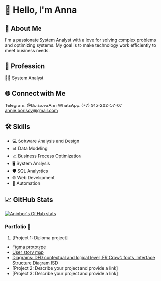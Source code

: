 # 👋 Hello, I'm Anna

## 🚀 About Me

I'm a passionate System Analyst with a love for solving complex problems and optimizing systems. My goal is to make technology work efficiently to meet business needs.

## 💼 Profession

👨‍💻 System Analyst

## 🌐 Connect with Me
Telegram: @BorisovaAnn 
WhatsApp: (+7) 915-262-57-07
annie.borisov@gmail.com


## 🛠️ Skills

- 💻 Software Analysis and Design
- 📊 Data Modeling
- 📈 Business Process Optimization
- 🖥️ System Analysis
- 🛡️ SQL Analystics
- 🌐 Web Development
- 🤖 Automation

## 📈 GitHub Stats

[![Aninbor's GitHub stats](https://github-readme-stats.vercel.app/api?username=aninbor&show_icons=true&theme=dark)](https://github.com/aninbor)


### Portfolio 🌟

1. [Project 1: Diploma project]
  - [Figma prototype](https://www.figma.com/file/qerYZrp4mFJuFJGp46pQ0a/%D0%94%D0%B8%D0%B7%D0%B0%D0%B9%D0%BD-%D1%81%D0%B8%D1%81%D1%82%D0%B5%D0%BC%D0%B0-Stets-(Copy)?type=design&node-id=1201%3A579&mode=design&t=X9OjZvAyOmRf89OM-1)
  -  [User story map](https://miro.com/app/board/uXjVMw-rXSA=/?share_link_id=11239540086)
  -  [Diagrams: DFD contextual and logical level, ER  Crow’s foots, Interface Structure Diagram ISD](https://viewer.diagrams.net/?tags=%7B%7D&highlight=0000ff&edit=_blank&layers=1&nav=1&page-id=UHZB7cZDO78G4nKHzwS6&title=DFD%2C%20ER%20%D0%B4%D0%B8%D0%B0%D0%B3%D1%80%D0%B0%D0%BC%D0%BC%D1%8B%20%D0%B4%D0%BB%D1%8F%20Stets%20(2)%20(1).drawio#R%3Cmxfile%20pages%3D%224%22%3E%3Cdiagram%20name%3D%22DFD%20%D0%BA%D0%BE%D0%BD%D1%82%D0%B5%D0%BA%D1%81%D1%82%D0%BD%D0%B0%D1%8F%22%20id%3D%22ZLbmlNvk23ttlplK1AKI%22%3E7V1bd5u4Fv41fnQWkhCXxzhukrWazuScnEunL2cRm9hMbZODSZP0148ACUsbsGwsiD11H1wQQghp6%2Fv2DWVArpZvN0nwPP8ST8PFAFvTtwEZDzDGnu2z%2F7KSd16CMS%2BZJdG0KEObgofoZ8gLLV76Ek3DtVIxjeNFGj2rhZN4tQonqVIWJEn8qlZ7ihfqU5%2BDWVgpeJgEi2rpf6NpOi9KPexuym%2FDaDYXT0YOf79lICrzN1nPg2n8KhWRTwNylcRxWhwt367CRTZ6YlyK%2B64brpYdS8JVussN1v1n%2Bvsz%2FfElfJ7e%2B2Pv27e3fw95Kz%2BCxQt%2FYd7Z9F2MQBK%2FrKZh1ggakNHrPErDh%2Bdgkl19ZZPOyubpcsEvVzslnhAmafgmFfFO3oTxMkyTd1aFXx0iMfdcZobE5gWvmxlA5bjO5eHHFi8N%2BLzPyvY3Q8MO%2BOjsMVK4MlJWZajWr9FyEazY2WgyjxbTu%2BA9fsm6tk6DyXdxNprHSfQzXqWBGDV2OUm57BNLqfGQ3cmKs1J1Jp7YdX4PssU574uVN5rE30uhze5IwjWrfy8mxyqL7oJ1KroipDS7Og3W8%2Fx52UmwiGYrdjxhd4dJ9sBosbiKF3GSvzy5zv%2BZkQHiqCKA3RoJcFCNANh2R%2FNPqiuFDYt%2FPWDD5lnZ8cjLf0f576f818l%2Faf47lurQQSY9zv9fssU%2FekjDdL05rYhVZeSLqRVjv4pziZOngxet2TqNVrO78CkbHhsIDRv%2FUTYlEUO7S%2F6IZTSdZo8tBCN4LKUpidMglc7Z9AqRqQGibQtILwR80smuc466mnO7cc7LGR7l83%2BVH7tSeV5zZOVXsSQFoj6cYwlDlVWX4%2B1axVsjC8xWMbYkXHm0rRqIpV0BLK0d7EuSDxgSA1kutmKYffVqOfCfPnyAPRXBHP%2Bjx9fRU324ml5mOlOGNYtgvY4mKruHb1H6lY9bdvxHdnyBKT8dv0nXxu%2FiZMV6%2F1U%2BKW6j4nRzW34m7lNBbho%2BBS%2BLDB4nL8mPkgQbZ2odvySTcMtwcPlnzDsLt8EWx%2F1wquiJ1XmX5pVumdYkXARp9EPVLuvmmj%2FhPo7Ym23ECvkXFKxcKDHFq%2FMbZYUQtmUR0BZyidpUMTqVppiQBO9Steeswrq514gAjQ55dGvXqFofWVtrg6UmdMCm6hjol0Stzw6K99sstXKa268%2Bt55KbEETpYIwzrFsJKsJudg%2FJuxolusH2aXDOei6uvyZjN8Fj8yEU1Z9Rf3YWWngcsEap6MBHe%2BuK3Cs4kYdb3FQqtx7GBMMZyxMlPl2jazEIVXXju%2BpLcRPT%2BswBYK1ryiNUvrnP61H5z83t04a3gzjO2zVWCJCRjLtTplSoVJmF4brXO%2B7ZBXYDLzlk7FROQvRGl%2BPM5HLhORSEqRxRYQuK7w7loTtWnSIvV%2FRJy65UOLYLKaqsO2q2u4ulHUW68aSsszQPfahzVqjvTL0rhIDMcD3y99973YxS35efv6Nxv%2F4H%2Fp%2Bm%2B5i2rfj%2B3Z0j89834bvAcoMkUtbsr2tomDpiDPN9S7kerqdjhGGdLy9ug3YHpll79q1VAO57dmbVWhn1FQdTh%2FC2NvQ5qgZmwBtF%2BEOKLt2dGqcR2aw2N0OxjthagNia%2BD6jMSt7S6AkMgBDRlCYlyxujSGEQKGlK2xoyzwHn4PSNzgkmttR8lq7lVFkcW8kePFXXICuCt88kJOMJD37nC3xqdoAnfR4aDbPXzio4JPm2AARhD1dldkAey43cAngWFIpHFDYaj56vBToxhDL5i33%2BN1ejeB8K1pnwA6AfHmbuC%2Bxml9ENzbFbg%2FZqWangK4AymC%2FozuwL3Gpdoa3C%2BQ68sAf2FRx6RmfUHc0v%2BRPYBNiGV5GhU7P7sPk4iNVCZxZS9g2S9HJpYpXdzGQDfpi0xgso6mvqupDleh3QM2e62xmUdom7wjlqSBo7pohza%2FwqtpGTvBMvP9rh7Xz%2B39MMdLFu4JkAVsFbggu%2BMK3yRXEN%2FtlCsUptD5Yc58kBkXDT7n%2FflAJKx2zQfA1TLUKeugvsYUsaFuT3rgA0FZkBBciRCuVZDN4RXLXGGJUyy5ZwqwLuq7zSl1AOC7ogDQTWxJd1GJljxuZTTy3Fh6CSo1QpThyY5RpY78IDAYxxPb3wbFx8xTSG0U2b3xFDIZtd1EBww5rSSOcvciqV%2BOkIwFC6jVj4FiwwQGXbCAQovG0dTXWDzieq8mjIgAmrdhCsqo4rNMFqWt0uStKpmwZB%2FVc7Up96TkL0t69MYcAtx4tPSATiCSDHREC%2FdGDwYDyagzbvBZN5XcH8siGoKodXWdWePYWYM6kDU0hokDDBNNiITCmEYvpNAQY97fjqlH9V4sm%2FLusRT38KTne6K8sIHKN5OTiccS5wij5FDG4%2BmhJ0NHJxBgR466SHyQxd8hHxmIwRySo6T9iGRjC1lIDvAwksLCideQx2rUr0Z2JCR6VIREbJWQiKCV%2FVOe1IYcDLJYTaU8ASvG1hglMGZOdSF5%2BFVXHzFw1BBoOfvVzn61Giw%2BZqZiGi2gqv5MJ7MhIE8xny4sYtaEytKlVBMK221MqDOLVaNDlT0idg4Ouarh7wjFy3RwCLAYdXtgmRImTodlzjaOIeY4gZDMEPjcEFAguyMOvF9Ihn%2BfuL%2BBM72Oso5xugiStEpFeTGv1uTK034T0h7%2BT9WrVkm9autVQ6pXjQF1J%2FgvrIqNV00TO3H2yw5waD0hdssvuJ5fzkxxQkyBTyA4Iz6yLr826eLD%2FPrR2S86U2WKjX3RXeDeIUpwJktERqWtsZdp0Yaxfj3yMZap7MG9WkBnTCUCVMhHkwhQw6%2Fb68OYTh%2B5aSLN%2B0PY5%2BwN%2BwCmOoG4zRCkmfVHVPvtBbaNqJDtDJSwiu8bpSvLq9CVpQ36tLKlzu6zptiNitetg0A2yBhzSDdBIPgxjO1vJyT4YSPVmE8EMCTV7FhSqb9nf3oJMuGGDcrOBPl3JchT2GMNqbYcjBp3uGFLT06%2FlvnUB3kLmQ1oYZW0Hc2eXmcaZPaXIRqkAN5dsTOCaUMOdJj2kTsn3uXs5TthLx85AS9fmbovqAG0YIQaPn9Z4sm3m2%2B3%2FxqvnZc%2F%2FvTev65M7uWlxm2MbuXFDLEyYaBoHhGnjZuvPc7v6rE7rn2%2BnOpexS09do7rqSJqdRMuciseO41B4oKsbU0StgtGBBlOR6hdZceXgy3vR1BuhVvaI9Zx4Pk2xDpmOPeBot%2BJL6x2cPbLYD5U0Ufyti8FLhOiz%2Bwy6c%2BqEo9mA%2F9fjQGqAQ3UkgEo2KcG293EbGD8f4g0LiYPfryp2fvLA0OiSZN2QQKbrjsu%2BCoI98EwDVnVfTm8TpFITiDDGIFv97Hv9sUkRhOMO%2Ft0Hynso2Ge9tB%2Fmk4eilU95AAnj%2FpNloOBGJr6ABPo%2FroPXigEcqcHpDW1McxOHqAzfmsR6pjxG%2Fp1EAwSdoffe%2B69crApoJoB2r%2BPcaDPn3%2BUv%2FlixbLPPn8dHZgKfVNPXSud0QHosK3ZNxJ%2Bjq8LTUP6cPpQ1Js2aTkCpD9Gl%2F5WbDtu6AfK1%2BHAz043f2C5qL75O9Xk018%3D%3C%2Fdiagram%3E%3Cdiagram%20name%3D%22DFD%20%D0%BB%D0%BE%D0%B3%D0%B8%D1%87%D0%B5%D1%81%D0%BA%D0%B0%D1%8F%22%20id%3D%22l-GYFpTUeFOPe2rabOXW%22%3E7V1Ld%2BM2sv4ts%2FA5yUI6AN9c2lY7nbndk850cm8mmzm0JdtMy6JDya%2F%2B9ZcvUEABpECKBEGZXtgWSUEUUfWhUI%2BvzszLh9ef4uDx%2FnO0XK3PDLR8PTMXZ4bhY5T8Tg%2B85QewYzn5kbs4XBbH9ge%2Bht9XxcHijXdP4XK1ZS7cRdF6Fz6yB2%2BizWZ1s2OOBXEcvbCX3UZr9lMfg7sVd%2BDrTbDmj%2F5fuNzd50c9w90f%2F7gK7%2B7JJ2PHz888BOTi4pts74Nl9EIdMj%2BcmZdxFO3y%2Fx5eL1fr9OGR5%2FLxl%2FunzdPSszxj%2BXlzeRn8vUOzfLCrJm8pv0K82uy6HdrIh34O1k%2FF8yq%2B6%2B6NPMA4etosV%2Bkg%2BMy8eLkPd6uvj8FNevYlEZnk2P3uYV2clrzT4hs9r%2BLd6pWap%2BLOf1pFD6td%2FJZcUpw17fwdhRTOTL%2BYlJf9nBomkbl7akJNGxVHg0KS7srR908r%2Bad4YA0ensk9PMw9ve1L%2BLAONsmri5v7cL38FLxFT%2BmtbXfBzTfy6uI%2BisPv0WYXkAeZnI53hTaZiLnia%2FrO5HB6lJ2c2%2BR88R5skdfFvaBs0Dj6VqpB%2Bo54tU2u%2F0LmC5WHPgXbHbkVIvfp2WWwvc8%2BL30RrMO7TfL%2FTfLuVZx%2BYLheX0brKM6%2BvHmV%2FfQqFoiRC2ybnFhgB%2FNSgS2rJ6GweI1KntW5mf6%2BuDpLnqiHsv%2Fz39nZi4vseH7WyH4nH46yf8zst5tdZpMLkv8X2e8P2W8%2Fuzj5x6VGvsp%2Be9lbcDFm%2BvsDJ6PcNOZyQiZyE2XiS89tcWib4EC4ufu0uk0fqwUkMJm3i3QqwwSMz4uPeAiXy%2FRjcykLrkvRjKNdsKNeJ7JC5E9SeExp4SmExeQhRCwruC9ZsYWy4l9RU3tBZq6c3Q%2BU3CBKIGzmejjHFEYzKpzh%2BZbF87601QXaOiuXVnoKkADE7b4g3KnU1lJrDEpniboxZ8vZ4DVLh6eOy6esz2N3D5sdq83yPDX%2FUlxaB9tteMNaGslTit%2F%2BSJ%2Fn3CYv%2F1M83uzF4pV59casgQTIlqvb4GmdrsA3T%2FFzuZCuXsPdH%2BTtyf%2F%2F2X9O8mo%2FcvqCDNxs%2FrbRU3yzOowNiRlwt5KAvdWSMYN5aaDm2q6Z6ni1DnbhM2vPiOa%2F%2BIQvUZh83f2CbAJZwz6QofyLF2%2BjzVU4EjLnrNGHXZMdKn823FCJ2ARv1GWP6QXb6nt2uHu2UO2t2VChzPrrLQtYKQZzffJPfst7fSrnrb2KeeK1xaIshAX5neDYRbGGGLTxcMwSdMVrdCKin4LrZH%2FJKDJnfUjbDMXEJoPbF2f2Ql4HC%2FgptpzFiGclLMpj6ywBBWSYzOy6nSjSzMbMqKbDjhDd3m5XOyBGnQiOL8BmJ4PI1LhjptT5%2BykiJ2bbzOw7Ty5IZuA1mwxyPvnvLv27uFoQAbugBMmkLFXa0MXZ%2F%2BeUmF2xVjHipHFRXobIXScPIb%2Fx%2FB44sUymesdKpKz5Ky%2B5ol3zfuvWfPWQl1AfQawSLP7CFcHsa%2FEnu%2FSjVv9igcbUAo1rl2fKXsBWDxZD%2BpYvqzhMnlEqC4pMgp%2B%2F%2Ff7dXX389Pb0%2BOm%2FV0%2Fe8%2FI71swkwMmuHNif0K6UtQmShZPF2mS%2FT4yEjo0CH%2B5VfAVrNibqDRbtBQWBNZuSEiw9Fiab7mOSb3pJ0PM6LoFzbzLQzgaDOrIgQF6aEkfeA%2BLOImocMrK%2BhgaBOp0tDYyBdWq6qkwNLOF%2Bll0J9tuzw2uBPKLnIyPMrBdz5DkH1gyFy4EmMO9bBguY2PXnptcO6H0Tzx2Myh%2FWFk5RHyFrf9roZQnw4L7QU7EE8EGFJvu2cwpaL1nELmGTN4E1AkxDf8B0HICXwJrpES8FwYX2eGn0B5iN7Ot%2BYJG2kt3flq%2Bf%2F%2F72eXZ7%2BVv00y%2F%2F2lz8aRbRUl3g08XWHPnUDwTTZNWhf4A7QBZYXWSm887Ir%2BXP%2BwFQF1gWM1sFgFYEVSQB1OIAlET%2FtYRLS3%2B4nHHyBty4neBlnYpTosDj5RSg7zNAb3sskKkN0AuFQrzHbhmgFyIG%2BR%2BK2uji7LVKpWec%2FW7j%2FPKE%2FvvnwvyfX2P7n5ff3r58n5VS12ZROMaFIWObZUBSa7KxnuI2G171ppnQMWnxppl4vlwsaZwVAphu0R2LE7M%2BvZoYOAhNt61T0yZyT0bygQOmwhzbj1S9klabbEestRU6psDw6kR%2FKnQBH9AFsd6hWr1rrz8VeiHQoLpFroH%2BOAis1Cq1ybFZG9E0Wu5vMDJYX1EZex%2BZMokTk2QXrHwxcqigPO0GQlS8VRCmf%2BeLlCO9SLnNFymwFVK6YlnAn2lafkslc33WBcalWI9DyRxBjgzUhrtErh%2BbSdjxm3GM4VQJ0t1JFlHnQfuKh8XnhSws7nHVJjyCBIhk2%2FqYvnx4vUtLT%2BbL2%2BV8mWxOvu6iePXzgtq%2BrrOND9gGmZzjJAsaotSBYlymr9LQMPUas2fTV8kVzFnqdXoeg7Ewc3X2qsJbc0DgDkvCcBPt8l6TI3JieSNO13ybo6eMZPvxquqoncBqD8c0gaOYQEPTdcnB2i1LLu%2FZWfBPa1qWpORN62VJXFjly%2FgNxoVYDabjlX3qwyGWwPejBWLxmx4NIIvf2y%2FsCbKaQZYtLQkDTrSgzCk1xCS9M3ki57ihTH6atDG%2BNCycee9ub0vgk6srvtY3bARXIxdkr0tXxwEPnOkAhRiHB84VFBs1ULaW2Y5DObjbq4XQUU3YVA45qq3mfmrXcVVqhQdjqTBoI18gglm9sBDwceumF8KZ5T1wJifFU95Sn3lLHijxVZu3VKfuneUtHQRPyjUIhW90mUy1aqZnJlNdaR8lBHwMZkKGPpEBY%2BxDYoLhwaEf1qHmBCiL00h8rNW9EcEF75bjHU0TXPQKF5Z%2BlkQ16VE7sGiSbbS3Nnjf1mnAhLzLSxuY0DUPxnQRWGqVuu%2FFZrgEe0XFw6p79kc8rOEc3JYgksGX40%2BRDBlx0nqexYGMY4kKRxXgOHb2SEGUuviG8I4NCfhqQ75ziB2vV7q%2BZutSZzw7ehEwYGyyqe9Z0XDL%2BAK2PLYopTRbO64RxgYk2iF8JF1VCYvVoIJpR0V%2B%2FRDVw7VYoHP1sAW4Pwwoh51UD4sfj0RSy3BsCx1jnqMZlvkeiwrciiiNZCUDaYlkcqHSxkhWZk6XSKYCyCoKhZQTdQn4wsorvcKz0NcHIbby2uJyKo70a2pCAVGLUjqDeCmlxag%2BGKFHDG%2FGNF3sJI4FcMrYdVzW3J2n1C0dmLwV%2BQrZ4atwvWfJXhavOmIlGx35pMeK3gw7oLpaPrfAgjRkoEi1q4XEhIx8KtaRirS3Qagnq1aTg0SQJwvyY2Cs5gIdYO%2FZCcr%2FunCenduHh0v34urnt%2Bhqg5xAkC%2FT2FBvyHDGYrp9ANHb2%2BqyiV91QWFdoBgh6M1vDcXYNOa4kh%2FS9NNlFgRLGoNz10Jakb8jgWliMBw1ytWpsc4gB7jM%2BmDKrc3hpCMtfE7g%2B4y03KQ5B%2BGmpUHbICfQ0jAaKdj%2BQ6kYJHTrORwmyz0qmPrbWRTLqrBw2yWR6xGmOiz69VKjY4WhcGk4dhvfq3nXai%2FeTCF1seEMD2KgYXrz1nacxeVSioYb3HQTI8dkunH6%2Bc5Nt19%2F%2F%2BXVQP%2F%2BK%2Fz7S%2FzdM6%2Be7j1fuDkdYT8lPPVTSs%2F6wMtR9oJT0U5JKF%2F8vhLP%2BSSsKcu3zyxf2GKz7LqlJMlXKBaG2Np1Ke1HVJyMxgx%2BYfIq4IFe9S6p9%2FJZD6PL7a3VNT1ze4W3XMF8fKo9hm3eyegJ5qCvbrfCKRB17cjX0uShbI6yAPC8MAD0ajBeWgr5F3yXloIJ1gRHsCaU7LRqLAWBKbqQS3oTJ12cHNlFM1mgAzB1a7Bs4f0srbwXlAf1uKGHrYwx9oD0yfdr9ud0%2Fxof5I8iT3NWc7HKiKxr3vc0Wdd9WteWq511LepcmEJpuebSJfSYJXWqQcf3YkaP0I4WNObD84mWQy0SuJy%2FWAcsqGCmpPUfi%2FKXgJFtUPY04Oq44nbtrNF1ojChd8W9%2BJ51DchaXpWlRz8st6f9iPvpX3%2FGd28P%2F%2F58b321%2Fz7%2FEP3ulooDIhoEwaJ4dx%2FdRZtg%2FWF%2FFBj6%2B2s%2BRdFjIV5%2FrXa7t0Jmg6dddCbO6D2Tr16TFdhi8ukMLuGFsoxcR7d8mGOH%2BWFFQK51ele2tCCFZSoWroyy1YJLs2LhvpRaeI%2FtmYBrv3JH9fFKH0X7paDuyY7xSVSk3ryn%2BvFaCZE3gNHcM%2Bkfbgn3bIXzipvl5YhLJPe%2BOmPo0vCDHj290nHKvkskpwH2YZJOxHGAh8XzpEyDpqUtJbEnueGOS1vEc9ae0Vmh23uQVJ46ndY5l2cGyoO9XkpNhE9HwFhcg3iCgsI93Lndw52CVMSxYyRuiZEm8VqWRaz91JGboF7ddRVgpIgWZnFMiqN8bgmiuDSquh5ohI7%2BCNARsMxbfeQ6Cj06XZAL9WoOtirnboaPB50%2FpiyO6gWkDrTdYL6MLJBaAJH9ngg5bFBG7frdAqnYpynG0QW1Z7VJGq4w%2B3tB%2FaaTdGm7M8%2FXoYA5LZquMVXlAweDAG0dlGiNs8AicMCmqT%2BcFST1jd0IVdtQ45SAmcM5o62Fa6uxcB2wAHhIATBXMKS3M3Dp7MqDmR7aGrh10KIz7rJRLAOwsPSHul3wwSmxbrH2CKoXS5BtsiLltu0%2FBNMpe0NQEMx3HQUIWkEbf7Rpe8DJyhu72mLnCKjYbJ8ZFKM%2BPKfCh3M0E1ufDMJHmaxNeJAnwM3wC5qsUAxlAdez%2FLlbkRHYMea60P%2BhAnNrK88xFa66IMibQ2QOuxYbcqqC2naJijTil3yiMphe5Y3QJChWB146Izswi01lTt9mEbEj2NeEcGsMgbfawCi7YXcN4IGShlFAwt4XhnoVCQv9umQryt7G6xsdQQwKA7oNbIEh%2BsOjqtocSW7%2FdvsZqk62wX4mp5YiLiOpZH%2FNKiaF2dQqEblAvMMWsCEJ3YUAp73BQZNtYgWockrAhH2%2FpVcCZi4kmz45cszBajHFel1BZXBQrzl9NJzgIc3Z3FxvH1vbplpo3dyx6HBJVkFcq33pi%2BMYwLvTSFl%2BWro82rSV6qADVrHWOmg7p6GDIh94R1wWxpFcFuWGl%2BZyLFvSApWfKCoyI43o4BAcFWIB473MxlRwr7pprWmwbmJPxN7aW5WtWDDEPQjP6URD2hI4p1xYcvRVmemePF6MiE0gs2MQog4fpBhdRW69dupZkSu%2BZ96HakwEeaoRBXOV%2BzpgisB1ud9R5AqNOftDWKHPYsCJar8nPe3aaL8gsd2YaDtUa78NYmca6H5FB9D2PHpuRVQMUXZB2R0JU5ddUiVkfGbYaUBHA9e0PtDB%2B5GNOU9ZMUFHr9Dh2vpBh9gRWUAHvWm4eN8GQ6lBY9J6gYdrccKEudiyB2XMFU%2BCBHVGg1TbHuvIzlSkftUKKu1nrzXbNUlawBYkxm1LObqnsCJrAxyps46c4JZdT0Hegqh37aJFa2dJD5U%2B6Q3G8Zw%2FKmq%2FQPEXEL3%2B8htErVr1BEc1RbZHoqOjFzrynC4tU2OxAZJs%2B0rqSi0I9pY7ZiwQT3CF7%2B700dEbAzqy8SMTWOs9VsZKUBAMwr8psLMxtkXbHZXhVpP3gi34BzaRMspIXDP%2BPbXTzLuyuEBHFfLpmgJx7GS8ss9cQWdL8R1XsEf3tY7pkbaGHe%2BMTVtTmrdWi4WHTUZf0mTcp5I6CNTdcULXZ5kA2CZbbWkC4UAm0rynh3ieKzx8p61x9E6srwTt2rXnsFrJsmJrolaJ9Qb4tDF0ArTeq2EEoxfjUC3FLqvx9IrqbvUxZGvQtFETg%2FWUHaEm0HU8VjUZiwdPTWX7cQ488ux0ceBZXkdkIpy09%2BbAc0GpkRJCJvO9OvDMETjwPDCoMpYQi3dIHQONluXT4JhuNI1DC3vDGIcrH%2BPIPqfnXaw8bqIJN2Vxs3Mpr%2FDHeVRCIE%2F72TrzRGdmDaszD3uPxewuM6ilDg0rnIPq5EQH5wVjhWrpuiAiNe3JRrsnw4i3PMypTkh1ui8UppLMdsAqIVSxWrcoEzrndioLFpEz6lkoc6eRDbzXsBGlA2NUwTpxqvnAMJkHl%2FTSg2UDJysKPwddsQ6Yx7MOHFTq8qw%2F8Q5kag1R3hIoumLeAdRNVFBM%2FiQD%2B7wQaGF8ozn2TDZWj516T7CCWD32LEnTvFy9G9HM2HxjxT5pZoA%2BGKh1kyrkz336h%2BX3wD4eY8QeI74exJxYQRTb5hxqa2GbV0Sc6QYMl5TpRTPVgmW8ReChrOc1qLNXkEakHfqfitE%2FRsoQxAdozYk1QDHewFVRD7wRRy2b1f6%2Bby%2FACFlEsICWTM5cV9%2FZkHaWq03ZKH0lEka5rMN8mCax2IYbzbadtLGHe2qlzflpVNSkYmHH9wOumJtcclM3THx3%2FQPK2hUi8ufHTBBR5q%2B5DR7C9Vt%2B6cfV%2BnmVohJ1fu%2FPwbjw5xQn8g9Nz2yi%2BCFdactzz0EcBsnfBNuC3VOCaAeuuwkeqy55KUQvPZlmUWdn1qtdgsezAmX5d0bx432wKYY08mOpf2dWAHp6uMR0ci5MVv5N8UnEdZWf2cXJYLfJ%2BOSTMozPVSV6YT%2FmJYqX7I2VYyXf5fpbmAyXjpkjzKxQNua668QeucsskRmYR8O28ymk%2F%2FmRutPl6iaKE7WMNrPdfXjzbbPaFrcXbsJdSJ4PvJaay9rrqNthrrtdR8EOPpxluH1cB2%2Fk8nWYnDDQP8KHxyjeBZud0DfYNh9J0uCXcwXqE6ovV0GdY%2FUzbLLRenVdOcvg1QishAFLs5uYCXoVZ9ugxwq23ZZmAuyBjN2eqCssWFjgmCrMBBG72mQmTGbCZCaQOFHBN8xFi3hn4mnbFGTN1NqmsFjct3x1JoUo9N3epOjTomiQCD2gRaEXGRbsPNveouC9pTB%2FuiOLwvaGsShadJ6YLIrJong%2FFsUxmSfjMxss%2Fc0GNvfCBu%2Fv0WgQkSA1lqieDFQZ2%2BUUm9dVpDFJ09Sh5uwIA%2Fevs9HcM6kf5l6OSHGC3ew8D4T9xpHTJKDemhIO%2BY2EtvrYkARogO51DrLnjr3XQZZ9LjG13DnYyLbuZjdWHTSabypkE8utIxPLsxyQBd2MHfSw8rlW7Qaj9VOqeXrWhJ52DXLNTb6mxJrSy1SXmlkOqMDUIb%2Bsgg6wQX7ZEbgBBfBEMs5KdRtTxpmApc6aylFVYwTydMQIQTLiokU96oQUlUo3KqTgU%2FKsqU%2BVaqRwbNbdpwdSCIjmUqQwKCdBvv%2F4QPWw49riLsqOdWUVc3YBVedyqoDgSguCRoDA1yhYhHp%2BAgRVgODBBG0dAMGqiAw0AYRLI%2Bu6XdoKeWGdQzkmL5kKuOTCsnl2CR75W01ibJQAg7lr6OH5Gr6r9wBCvrTw6QNCIiK%2FxQnzZoj6e1iiXpVqqTNETHNSbv931EmvlNXDXn%2ByQdAkfYgn37LbhtW4ZnrYhUN1RTdrwE%2ByVTSMwlYFk8%2BCi5WR5acyAN5u26wzKW0JFDonVMw8NuxkATKLHlMqREyMeuLofLg0zAY4KktiP1DXPWybgOSzfSsHFwaSBqefxVYt2dG7h8IR5JYB%2Fk5PIRJKlMIP02GPy0z2Xd7%2BTtRz7tiuVyYUM%2FshyBTdnSHutX9s9fPQwYMDT4QIquDhiTYv%2FcXJPd6zveAd21N3Qim5a9SeUPVEi%2F3U510tLrrmuBw9ZSTT2Jp7Lp9b5rhzU4hz%2Fc2kxfueD1kWTvCQPqvN9Tb3z%2FRrZmiR4ng2WH5jgagSFrps6TWV31jm07GmjiobHiz%2FBoJutbZ9DnEZBxpXeiP5%2FpMy1injcK0Ry3VPQh2tZuqYdhggWDyMNmLOHe5DjoP2e2rPHWW%2BsS0OipzXBdJKBRTkIl9H8XIV0wVpz0H8w2xGH88L4%2FgKs77DcnrquuO70tquhMdYekEmodvR9BhxzZSL2E4tUJT%2BsMVIyaLaFg24oMdY0cDg0UBKbYZsA6mtR1m2HmegdmbtK%2Ft5eT%2Feo1ypsoPU9tviyFzdsljljla6pOnjsiZQorXLGozKLQA9Oq1JcubUVlIBEstWKk9I3Iuoi2N75%2FSGnCWazjHxPUX4CBzoDJcYhKR9dfwRtrjARAMR0mETOVg7yibuIlmaq%2F1m0fY9FtvOVG4WHc%2Bf2xj5pjttFsU62YJ4W7ZU3T6%2BVD3XXt52phPFiR29dzt7U5F6etYE7k1hArfiGnWbD8naU1WZ4iISF4a0bOnM%2Fv5qSOyKEK9L4cUVu%2ByXtSVVpWUy2JFZClD%2BTqTEwx5jUxTS6oKBiKlEXTWNhTUHiVtaoAT5uA6K1Cd82KvaqPCBj2%2FYU9dG1V0bbQ1NCKe2FAcd8hZQ5kSL7cepQoQhLRoaQQTvl7cnJizVjRYBEZYeEFHhxm5EhDVZDnsNGxUsVDAcnWrxuOXanBFftlsernjcEfkcZVzy76l4nMjqYac8MeI1CYxayc7RrRK6pn52A%2FGD2XCwrlpfCm6cuPn7TVRxKviUmvYIPNJi1SiSSiBC50jqDAPKcAfIZY%2BhVEfgLNUSQvEoINTWrH2PIYBQq2XlePJOHkJ7auLjwoiTqaR7sMt7jOUSC4RZBacCob7%2BEFr2zSL15uoQ1OVdBIOsuTqknqA5diicTuY7TfcauobBN2Thm2wjx1LDkGjTPGWQJz%2BsGWG4nj93W7ZQmBk%2Bt%2BfDPmS0GUduiqttyuFeaYlzRuPqwuzersL13u5bFq%2BO01r82283oTeL7nYXC%2Bvx58uLa282s6RNroaNTgbXWZP3pbh%2B222twCZzxtnrxK3wqb3HdXS4FE5fulOpI0s1qIveJYuhg3DKg2l62HHdjlRQ5KYaqwqOxp86ZDPfBg5V2aJ4RRqAEe8NaFvzLhL7vrwBDsiRNixHiTegG2%2FqSTsH3BH4V0EPa4WsnG633lUFZX2GZmV9DcDWmMB24NI%2BT%2Bw%2BLXIqS5QrMyAQVQldJk2U0fC8%2FqKqljpHXVAbfUkAk87ZrOoaICyhrvosjxoTp71JG49c80VqaU079TdotHCMwKs8wwarc%2BpWDsIk3bEq9cbW05M69nm%2Fnaj0wPqsg7NiSIKyBu4KWUZvXdwVToduwhPyUZC7pjl3%2BYTc98m5e5NmDoeblsZ4g3RAAyTkIhKuZ3Iy1VL0VlDGt%2Bs0r0c9r7L59NHh%2BVQ7nb7A%2FoGTNAiLu2XYHJR6IvG3%2FLlSZmMS5aaBkW%2Bq9z6BkReSA1LXiIxc%2FVRX8JHJlxN4miJeDxNVYtzcM%2Bkfh1NZd28kKZpHQbxl0ZpWnu96rEPpQCKsgOBEg65zPu%2FZt%2BYO9%2Fymsq4%2By7oMZAHJ0KEDqV%2FbIEC%2B9NPreq9%2FIvVe%2FgiZJMpuIx3FcdzTrDTy5Zs36NamUmsKxopPsh3wSbaKHHkDVXim%2B3N61tDpGpRNe9XbB5Xf6IPIuU4X9J5eoKbEPp0DNcQpWAw6M8BK0F%2BgxkD8XsyaSERUkwwZHobdPDQwJhMLV4iVDHE4TRVwzoIagA8%2BUf1I3OF3jKdhZO6VclRGZm3T0yPTzbSNOLoGE3OcI9M7FHcU5R1p0LpMlvy2RIUGoUiTDbiQu1LVK4mLD8AK5fZd3MdJd2ugblOlLUvJjlCDhD5pnv4SxLXZJJL1oNxvta2k5rWgt02iCT%2FJsZVsEvtMnT7FTdYI0qiTJY4ZFRSW9rnHmkgqumyA4utFUoHt7oDVt8BQvQGrh6D3zVcBrCTTAO4oaUr8MuUFoORl4eHaB4lL%2FrHsGp3xcQTZwqYF%2BkeRJhcKEBILnLLtEZLZkXVqi84d16IwMq1gQW4tTKogiDClAxe%2BZr2jXJerMtk7vpqjJ4ZADPd5g9eYGCQlXz8uB33Qkkyjzmjps6I288CS3ydYCtKnujInO4ZL25WnAlCClP54kRKszi7cwDQwMqHpBzOVNIBJicjD1LJUBiV0BlGDTVuYQV9qnyAqiFYcAaKe44A4ADa6hVJXvkpJiSPUl26WpxuU%2BqSbb%2BUmWx5K%2FRFAaUW3yRPfchMF1xn%2FZqAQadYLc%2B754%2Fkf9x%2BXv368371un%2F8Zf%2F579zyrKHVvlSY6spBtE3t3j7%2Be5coDsAJT1pPf9I%2BMYQ67iFU2A0FUbe9Q1T5e%2B7%2F3r7N%2FmX%2Btt1foy%2F35p69fPt3FAm01p2aRqptFYn%2FYHC2hZIizWds3mm2L2gtENZ1Nl4SzrO1qya1gAEOjqpw1D50CwR5dWletEuuZ1CW8ZYGzsitP08kELpGAw6Fu%2FjXZBtmd1Qw40O3eV9DS7TtmKZw2kbf1QGNwitIlvrv%2BoUjNJ39yTheUdQ%2B%2FDR7C9Vt%2B6cfV%2BnmVghF1ft9dHOOiu3hxIv%2FQ9Mwmih%2FStbw89xzEYZD8TSAt2D0lQHbgupvgseqSl0Lw0pMWytUHrVe7BIZnBbjy74zix%2FtgUwxp5MfS%2BtxZgePp4RLKybkwsS02xSeRRur5mV2cDHabjE8%2BKYP2XFGiF%2FZjXqJ4yd5YOVbyXa6%2Fhclw6Zg5uswKVWOuu04snrvM1pmBeTRsO59C%2Bp8fqTtdrm6iOFHKaDPb3Yc33zarbXF74SbcheT5wGupuay9jrod5rrbdRTs4MNZhtvHdfBGLl%2BHyQkD%2FSN8eIziXbAp6IQExEL1lTAd7%2FXk2tMP4laoWxB1dir4bJpTLz5V4bOpcNm3az7yPinqe6WkNyTtlIZNJNIkCJdURKqxXRxszx17z4cA%2BEwQductg2OcLaO9v6BuqumiLk4zJm%2BBYm%2BBb3mS%2B7kuvAVCuaggXlHsLSCmxei3%2BbW6p%2Bc2v65ZyQQXw8EFqHMwXFela1EoFbUdoiew6AQsLGlBUQAWycs4SveDe1MkJU77HC3TndeH%2Fwc%3D%3C%2Fdiagram%3E%3Cdiagram%20id%3D%22t0sqmd3-MGJmDjIB11p_%22%20name%3D%22ER%20%D0%B4%D0%B8%D0%B0%D0%B3%D1%80%D0%B0%D0%BC%D0%BC%D0%B0%20Crow%E2%80%99s%20foots%22%3E7Vzbdps4FP0av3QtZ0ncefQtzbTpNNN0tWlfZhGDbVoMGUzqy9ePAAmEJGNwAKcz5MEB3QBp762jowMDebLevQ2tp9WHwHa8gQTs3UCeDiQJ6rKO%2FsUpe5yiKVqasgxdG6flCffuwcGJAKc%2Bu7azKRSMgsCL3Kdi4jzwfWceFdKsMAy2xWKLwCte9claOlzC%2Fdzy%2BNSvrh2t0lRD0vP0G8ddrsiVoWamOWuLFMZPsllZdrClkuTZQJ6EQRClR%2BvdxPHi3iP9kta7PpKb3Vjo%2BFGVCu%2Fg59G9dgi%2Bbx%2Fdm8XahTfvD0Pcyi%2FLe8YPjG822pMeCINn33biRuBAHm9XbuTcP1nzOHeLBh2lraK1h7P5myJXcMLI2VFJ%2BCbfOsHaicI9KoJzh7KBewxjZgiBiVO2%2BRBAXcWJK6r%2FdYATLTzuy6z9vGvQAe6dIx3%2Fl6apG38Xze9v3uqOYv5p%2FBqSq9FdNQWDsZL8zpLfSfKLCoLk4JrKGg9Q%2FxhpAZ1Kl3CVODc9Vqny19xobLbu2rN8dDaer1zPvrX2wXP88JvImv8kZ%2BNVELqHwI8sMjAoO4wwvWRQKHEf10TJcWpxsBcoH9eBCjnH9wKSRsPgZ8YLKa7vbFD5OzL%2BIEu6tTYRuRVChDjXtjar5HrxieW5Sx8dz1FtJ0QJnvXoeGN0e8vkxiaBF4RJP8jXyV9WJAhtJyTZfpD0TwNYVBgkGqoAiCIcQqk1HPKUfeMM15aLaiJplWHckW8SDE05aKoJqjKAirA7kQYjQDVVOGTASMbLcxZRBgdmFBau5zFJGyQfrr%2B8TWpNFQZoMYziEXKRCI%2FwBaLgiSDJeszgFwaRFVHnaKgJxhoGTrkinIYTxo9cET1ma%2BCRBCKGECEnv5CoUIKRHBpmMTdTrVmvThdVJ1Vj5UlWeYApnQJM5tUJSkNq2ptSE16Wgo7HGGpYmkYU%2FhRag0r1qZeqE7x%2FkVSJkKS1hiRFbG%2BNuDlryplQgBv%2BXpguKkymURFO7QmTygtTNSPpJOAS8eoFqZ4gKZUx9WoESauyAOyF55LCI4MqCzYRbFpcsOnnKo%2FQtZArSkGKMvtKolLSXAO3fXrR10uUiO%2BNS1QTk5x1%2BDnUDgZYDMHdt6n%2FXf7yCEXePOyHylZ0BgcbhfibMt%2BTRkom8xuLCsdeOkRUUA%2B60f6T41mRG%2FizPIcbcspH6Pj2KPbMotPZp7Xl2x9T2MSKl2egsfocfLD8fUHlQFIf9dUDffItPrlSyel0R2dO9%2BRs50YP5B7QMVULneWV4hNSJ7mpazceBtyiTZ0dVaxN8BzOnTJwEV%2B2FS6dUhRi9Yh7vRSDNOiASOBIYpiM1q%2Bif1sERXyNu8BFT5dJLGS9s7quFttIHx5Xox3STEsy0E%2B0lPZOSUukYLBYbJxCmYQ%2FWfecT6kjDhNYWJ7S2t01gQ5OGGREYTiUk4thkIgJpTw4xjnpFOleQBG9KkXUihQhGwzgCqiEgF3RRtFZ2hjMLFCVNhpkWzL1xmiDsGPtqRJPcY1NyWOZRx4rp2HaZKOkFLkG%2FpukvNLrzU%2FN0k1sZJj16aZBgWOy1VkKmOiy1J9UhKkqn8k%2Bld0SUnWmpU7Zp1xB1cz%2FmAlV1sCVArj8VrkpWiX%2F%2Ftx8qcmJsFjktaya9QxPlHnnhC4annil3dncKtUje0w6yHCt65mWdT7qrEuoMtcN1kBlW%2BqS65zdrXUw0xJbg11SGkWvRUbniy0X682qUt1V35nWb2PLRZXn69d3xhZu3v%2BQJgvz7%2FsvtyNvuR%2FWpCuam9FMqRaA1TFdszCezGXHhvBUpavJOv8yS%2FkCdNVZe588Vrt0Pe4BemEkUu%2FZvqxneyixy75uXdtiuPHeET4WiQIg4EJLMnAVi2fTSxoD1%2B%2BinaD7b%2BSi5gNELmpQ0G7mlhcDDfiSS1l42piH9ayD2JhXpG7NgSFnvRtxz55lEMinm3oFHmbIRyaQ%2BTgTS7Woh4AKyNOoAlNOZY0%2BjPgVTN4QsF4jTRTRLgwFZQDbnBDzjpoq29J1cXdkuzoL%2FgPU7uOMLT7jAnCmXFVmj7s3FU6oTOPBylprCDUEwlgdf2k0aa97rykOUCh7IvuT3RxrDlRmx7LXy5CQ042vWNS2ECMd8alcasXykr1FcGWacnEfwiDnL3OFVtkJOWv%2FYvQNrvZjJzx8%2BP7u40R%2FguPDlrg5T%2B9VavVWPElogNmxBxTK7EIl22Ssu%2BKBisQ2xfKiQx8oBDqzP1m8N1lV29yeFDrIRWTOHJ4G9lXVi%2FzuTYwLmhgG6%2FQ3DflKr%2FoalM76A86ZNco2Yjp43aBQpHoY8FnXMUQLsiwF9HbPKdlp%2FnWH9iAs8tQKpfLsF0j797RemXgaakXlhHJbqONj%2Bxp%2BgTQXPCYa6fh2VC15paoyoKellRBGeKV2poem1ra9sAtEsnFhh6Athh3Zb%2BhDeiqtY5uK6JH5JWwZwOpE9EDY8QpWZ2MTzHNjeLgZSTfMi61fdXZdbhRD7ipUUE9U4D4wo5yowEVLnboCFzZo1rylpiP6hQ6dysvyft%2FzN7IvdSa0UOz%2F10XK1ETMUpnr8DLbnjXtR8Y6nRLrlK6niozYpD3uSymV7NH%2Fq3VXKksvsu5E%2BG4ivkp4x68svKq2cXfJ0OvSDUPaUCsTlhrBVSrQivLYtdnGmiuaxLxJWHnfAXA7vbJyMbsNAqN830Fpdd%2FhD3eraw%2BP9uTx7vrho%2BX%2FUNdL4Yc2NS%2FCVCpQUPvnOSAZw01CshEqgOC7S5BM8tHRMv4%2F%2B0RmBIXiepoiU5MToDQg%2F1LlJGbkTIoLmSbqVLAIgrhz05tDz5reX3opTi2QLEZF%2BledIThjhZ0Q1q5tJ1oj%2BuRoUTSOqLSA8EfpKLEAhkDntVwW0ZF9lbCClqPT%2FMOvKcTy7%2BfKs38B%3C%2Fdiagram%3E%3Cdiagram%20id%3D%22UHZB7cZDO78G4nKHzwS6%22%20name%3D%22%D0%B4%D0%B8%D0%B0%D0%B3%D1%80%D0%B0%D0%BC%D0%BC%D0%B0%20%D1%81%D1%82%D1%80%D1%83%D0%BA%D1%82%D1%83%D1%80%D1%8B%20%D0%B8%D0%BD%D1%82%D0%B5%D1%80%D1%84%D0%B5%D0%B9%D1%81%D0%B0%22%3E7Z1bd6I8F8c%2FTS87i%2FPhUq328PTgtNOx7U0XCiothYp4%2FPRvELCBREoVQpw3s2ZZCQiY%2Fc%2FPnZ2dcCK2PpbnvvE5vvFMyzkROHN5Ip6dCAIvSir4E5as4hJJEqKSkW%2BbcdlXwYO9tuJCLi6d2aY1TR0YeJ4T2J%2FpwoHnutYgSJUZvu8t0ocNPSd91U9jZCEFDwPDQUt7thmMo1JNUL%2FKLyx7NE6uzCt6tOfDSA6Ov8l0bJjeAioS2ydiy%2Fe8IHr3sWxZTlh7Sb1En%2Bvs2Lu9Md9ygyIfmMwm%2FfPGvNPw3EvVWA7vhMbf0%2Fgsc8OZxV84vtlgldSA781c0wpPwp%2BIzcXYDqyHT2MQ7l0Ao4OycfDhxLvRm0quYPmBtYSK4ps8t7wPK%2FBX4JB476kUV1gsmdOkAhdf9c%2FLSeEYrnw5%2BagRW320PftXxYA3cd3g66mj8sPGfadv3Kntti73%2FnoGrp4UpKKmC%2FvDMVyw1Rx6bvAQ7wmrxXDskQveD0C1WD4oCKvDBiprxDsCL6zIwdh2zGtj5c3CbzQNjMF7stUce769Bqc1kqoGu%2F0gbjDgbuAjHsJPgmIOlPrWFBzTTSzCZ4pujGXqwGtjGsQFA89xjM%2Bp3d9%2BjQ%2FDH9lu0wsC7yM%2BqHo9KGk5iCpGDgpGDVpVWhDQNgOqQt%2B8NqNX%2BQR8e43fvEYlGvjE5o20eY3enyWv4LBm%2FMH4sM7mtb15bW4OaG3eq1C5kJxqexUZOr6DCBRUeLARju%2B9Wy3P8YASz1wvUqztOJmigqKdAuPb7ujaGoYVL32V3Me2CIs88Nmhs8Hf2DZNyw0F5wVGYETqCqX06dlusDGW3AT%2Fgfla3C%2F5RAa33gLb%2FNc2%2BB8e7gctzwXfxrA34rKAdBdWKN%2BfqzK30X8v1VibCRS%2Bk6YsHS7N5izoGoOeunh%2Fm69dQ7Fdo4%2FBFIeogGGqEkxtf5FWaWx9pwWer0oMOzjVgkgRoafNSFFcGLnt7nhIIX7v%2BDn2xriRCBLnl89XgLOxLWL%2FD2BJx%2Foy%2BJ9QD2enPCIKERWFiBGAY%2FQtp%2BtN7cD2wvP70bEZYXxn%2B7S8bXds%2BXZQodG1op5LRTaXEJuHLQUUtYAaWmBvS2YkIE0CTSsmioQYh6hCfG7pK%2F%2FTlQfr0ctF74a75ZRTBVGFynyGWro2UmFAlNC1wWpBxbsM285I1KkB71tQibB55aCOjxB3WFiXh2J85cKASkcmWPQefUd5mE%2FWs7Y59JX24ymmy8MzfJHBl5jGV%2BEuTxn4wmphR4%2BnGUdgQkSoCH%2F0hD8NCFN88pEtshKyMcIUFlRue6WSMGBLkjpC%2B%2BJV4oWXt2ftatzFEAZVASNMJYQR1BoRgxXDDsRIkI%2FSijnCSFFYGLntjkpSPJ1PH3uz5frt%2BX1x6nef3pWLJwwpREaKesKvREmBFcMOUjQQUpyl%2BzQbx4Sxo7BUclvi8bADDchKjB1k2KHW6WVgxYBGakNGNMT0sPI26tKOOzLZQWeBeSKl0EQsrKgaaPIqj955s309up13nt3TuWK4dxhPBA3tM5pUQhOek2vECVYNeFekEaFCSY8Hb10RDgqBaAwhxRWT2yCpREiLW0%2FVty7nD0e%2Fb2%2BczxfN7GEQojOEkAqs1jgwhBXDjs4MmYEhFlw5iEe5rft4eIR2kNBfJcYjIjwimoOLFQO%2Bg1RyDi7jTvncobortXyXtT8XZx3xWrH%2F63pi87Ln4waY2fgPqaiuXCN4sGrY4QgVBM8ZBB41ndCy3aulIcTixSVjKbeRHw%2BWUHeIZ4NNNWGJaP8Mq4Yd%2FhCZ%2FhlDFAlEUe05PV1dSRfnxuJmNdEf%2BqphS1YTlzjDpiMRQpTGpxGl6CTHtHBqKMlzyh8A29Io%2BiA4gI2ZVT9mltf4qcTVp9403ddeYyGKTt9YPj1Nnh5xuGIeVU244jmOIK%2Bwcqgg5J1BDewfJZhi1CJFrVwGUEmtgd7gWr3mlaneu38vxzezpj%2FAhaeYk1VTXFwm2Q%2FEqmEHtOBINg916hInCwMqNZlXhSQHfJFsu6sFTddiuQI%2FkFxuk6YSQq0b1es9zlRtzl88LnvvAt87x0GIZS%2FWFIwiCiGsGvAQCrMXo1meW28GhlAygxODov2coSQeJSRXKRqtikJbjGGFx%2FnyiEAlw0TJG%2FbG95r6KFx1Jm%2F6gnsRcAxjOZM1MYxotAqrhtxoVQMiVhvyljKOVCeh0TZkXvCDHPTBxM06tGPIKFjxdPo8plBJwdWDNbnvOB%2F3168vr%2FLN1aNsXeMoyNKsagqCER1WxKrhsJh9keFDFusiAafcpk4lnO61u9XF8PJ1qdnt3xPeWzxenuEi9MxFqytCL5CM0GPlUGuEfnsG8KpAiVstyOECh51B9JOhD4rITfLIMfDJ4RCcxhY7%2Bqncc3FCJQAvHob22%2FvtqNvq9Bz51D9vnl%2FhvDO2WFtNACSai4pVQzX8Y%2B5Y5TTKbdtU0mg6uuCM7t3MmN1OX29u52edRxPnjrGof13uGE%2FSHcPKYQeOIrdIhUCE%2BjIsSYJSUuW2%2B%2BMhFZosz57fURupxNpJtSNbvjpSsc7i0UOP6vT7N60x0jtXsvrfm3vr3vfMlzU2n5UtjVsT9DSSzMOqoYLOIsfS8mnGWC4UjgdjGN9NYBirB2N67RgryXVj6Do%2BdB2fByYjYuXZGlo1oYtoWixWDeiDdvZFV2WJFQxRhyFKLqzSOrJe5%2B%2Bfi1t5KgqT9e%2FGzYP3rK5wnUSW70UIUTyn8SlGER1SxMphRy%2BxouVttuf5dg1SFsL6YTZqXlunkk7epbs2VUEZPVtXL42Bavf%2Fe8PRiTlQddGJaDoqVg4l0emnHT7GqEoYldviqWSUbYqTxdVIfx4%2B3vdd6fHv9R8b99AXNgG7LkYR7eVh5VBBnL34OCMjVSWkym33VJIq%2BCN%2BvsrPksHpn9rput%2B9WuHW4xJZJL0uUhEdEcTKoUpSsYdKlP0szbwGfTwIQgfzRLbGVl0IIjqah5VD2YlYDDsksEP1QJzZ0taT6fwPpw0t%2B71z8duVOjjPh6VC1YUdoos7YOWww%2FNRoWB1BzeCdjh80Oglg89OqeU2ZSrhMzNf5bUkN89Pr93uzFk8dgLsj1xWBJZrNnx%2FY4nYzlDF%2BN7MNS0zNoi1tIOn8D2o9WjrGdpztoQ3VvHGzlY89Wb%2BIBFiztPaLXNk5dY1VLkyrm7jMt9yjMCeW6mbwFV4fIVuqL4vlAgC90sCHaftPyEFFkHhfnHwPyV9gejbxuf8MipyGZ5PInjJiaUMiQC6R1aAnAnY0FhBh8WNZ%2Bf34TM5CknkcNeNSXru8eBNdAdfWt2aaH%2F5qsch37zHAFMiX1XKmE%2FNyKqoQBWOjD53XafwfZHQZ9KGaBdo3jPuKRGorGTsx%2B8pUDH7CFSxmEBL0wTq8B%2BkCRfcTiQKThGTguf42M3GlzA2Wyt4q2v5NvhGobuWlhgssK3cDpCY%2BNzSV%2F6nKw%2FWo5eL3g13yykJv6Maz%2FmpF6iSoph5Jre8rxQlIX0iSamGlRm2y0TQh%2BnIlIG%2BsnXZUflh477TN%2B7UdluXe3894%2B8%2Fq7eM3ATC5EMjrGWRT9Jh8nG%2FdE2kin7Y%2Bkge4QDjD%2FtL%2FK%2FKkRD%2BtsGaVdrXrZZ%2FFXWty1Zm3iOV%2FzXBZYUgk3b90EkXx6MJ6f9DE8R%2FFDVEEwJbN4tQ%2FB9Z%2F0EiOeyI14OOMuJsu0I9PLumuTvov%2B%2Bq9FnZsQGAnVrLb8zHMwKQ4A6eCMjWnyHEn%2Bza8kQTr%2FBywESnfoYfrthDV9HUGgabn8Fm23KPCDZoUCgJhzLYkH4iGNFch9wAyEGwkVKwYVA5ECpCYVlRA5UjibTkPRSPkl71zmfdHNqrVghHWgQ00iKy9V%2Fryqoj%2B8RcvCDwK1z8rFvNcukI%2FhBRvV4F%2FpbLTUfa2RLh8aLmLOgag566eH%2Bbr11DsV2jT1modlfmzcGpRXw2R6nqHxU0VFuKo1F2Ns%2BrPHrnzfb16HbeeXZP54rh3lGWzaNms3myWWKV50OWJgpMvLYUUaiimvJAFT3fBw03suPZheQymU365415p%2BG5l6qxHN4Jjb%2BUyYXnMtml4t564dRvzlRW%2Fmz2QjxHYthZxMTvaOwM5U25okZ02g4LHq46nTClxJJTb6qSRd6UGFplsQ3aH6wKlXAvWTySyEneFHFaVaHvm5CAqEIjzYojyVLJW%2BKEVlUo2eySvVWBnKlqVWACKDSqIm9xLlpVIZemCuRMVaui5BlY25TeZAPSRU4y705lwKGSvEUlqVFGxp7S3r8iSL84G8qvWhkVBUt%2BwAsoQZwX%2BLSidF36RlPYBPFCCMrN64IViZ0XSFcnSM%2FG3LhsiL6oInU5e6aC3u5Pe95qJlbASyQ63omTdgwkzHtiJyW6yxpxbxBqGdmJBScZlKaLqqb7VaAL7KPY6dbF3q5TVheSTFgXwvHoIu%2BRAZTqYu%2BOVlYXShY8VeviSCJ1T1dX0sW5sbhZTfSHvmrYkkVbTEbL%2BC5qtokX1URWXKTjdFLJcTrirKBLF1lzIgG2fVmhEe59SyVH6ojrgq6%2BTlYXyCDNvrpAYsEV6yK5PK26oNTeoEcq%2FpL3NHl2JhknKdlzVW11ynsatFqd37uZI8%2B5l0WyFqe8D0GrxYUS27lAvp1XtYzGP251sUSri%2BStXlUfgO5lo3InKX4bS6er36FklxrYd3aFmhnbkSrKYZMz19FIBNJlitMPKBFSdpqOKiI0KiqlrIlVAYFk1WCjOLGAUnsrQmn2Vnji9q5o0dZ%2F2N5yefaWydu7%2FkSAY7O3xJdmb4mr0N5z59Zp3z3NppfKb%2B3N5Lxp38c8z%2BBEUJxwYlg4xzJld2Uy85Idp9PNxMgGOACYarmxWrIfvBtt%2FgJr6hI0zS6acidC0%2B84aNGJVlySfU5ZdHC0TE60WkXmmWVc%2FMRqAZ7SdwatlyNDh0nQdMDtyjrRdaOvDWox%2Bubxl8iKP54ZCCm%2BtEmCH7ZphpfBzsnDzTZDZtthmg3aSpaJbGPtQa1mu04X3GyywycFZuCBTd8LxfAlVfAtxjeeaYVH%2FA8%3D%3C%2Fdiagram%3E%3C%2Fmxfile%3E)
- [Project 2: Describe your project and provide a link]
- [Project 3: Describe your project and provide a link]
